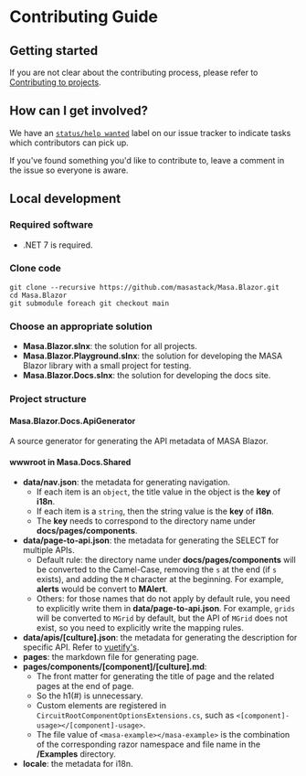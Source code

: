 ﻿# Contributing Guide

## Getting started

If you are not clear about the contributing process, please refer to [Contributing to projects](https://docs.github.com/en/get-started/quickstart/contributing-to-projects).

## How can I get involved?

We have an [`status/help wanted`](https://github.com/masastack/MASA.Blazor/issues?q=is%3Aissue+is%3Aopen+label%3A%22status%2Fhelp+wanted%22) label on our issue tracker to indicate tasks which contributors can pick up.

If you've found something you'd like to contribute to, leave a comment in the issue so everyone is aware.

## Local development 

### Required software

- .NET 7 is required.

### Clone code

```shell
git clone --recursive https://github.com/masastack/Masa.Blazor.git
cd Masa.Blazor
git submodule foreach git checkout main
```

### Choose an appropriate solution 

- **Masa.Blazor.slnx**: the solution for all projects.
- **Masa.Blazor.Playground.slnx**: the solution for developing the MASA Blazor library with a small project for testing.
- **Masa.Blazor.Docs.slnx**: the solution for developing the docs site.

### Project structure

#### Masa.Blazor.Docs.ApiGenerator

A source generator for generating the API metadata of MASA Blazor.

#### wwwroot in Masa.Docs.Shared

- **data/nav.json**: the metadata for generating navigation.
  - If each item is an `object`, the title value in the object is the **key** of **i18n**.
  - If each item is a `string`, then the string value is the **key** of **i18n**.
  - The **key** needs to correspond to the directory name under **docs/pages/components**.
- **data/page-to-api.json**: the metadata for generating the SELECT for multiple APIs.
  - Default rule: the directory name under **docs/pages/components** will be converted to the Camel-Case, removing the `s` at the end (if `s` exists), and adding the `M` character at the beginning. For example, **alerts** would be convert to **MAlert**.
  - Others: for those names that do not apply by default rule, you need to explicitly write them in **data/page-to-api.json**. For example, `grids` will be converted to `MGrid` by default, but the API of `MGrid` does not exist, so you need to explicitly write the mapping rules. 
- **data/apis/[culture].json**: the metadata for generating the description for specific API. Refer to [vuetify's](https://github.com/vuetifyjs/vuetify/tree/v2.6.12/packages/api-generator/src/locale/en).
- **pages**: the markdown file for generating page.
- **pages/components/[component]/[culture].md**:
  - The front matter for generating the title of page and the related pages at the end of page.
  - So the h1(#) is unnecessary.
  - Custom elements are registered in `CircuitRootComponentOptionsExtensions.cs`, such as `<[component]-usage></[component]-usage>`.
  - The file value of `<masa-example></masa-example>` is the combination of the corresponding razor namespace and file name in the **/Examples** directory.
- **locale**: the metadata for i18n.
